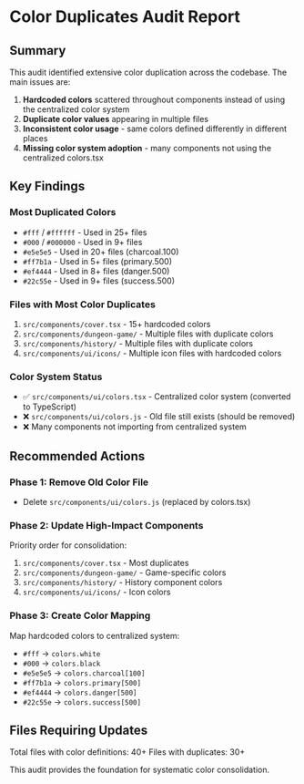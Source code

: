 # Color Duplicates Audit Report

## Summary

This audit identified extensive color duplication across the codebase. The main issues are:

1. **Hardcoded colors** scattered throughout components instead of using the centralized color system
2. **Duplicate color values** appearing in multiple files
3. **Inconsistent color usage** - same colors defined differently in different places
4. **Missing color system adoption** - many components not using the centralized colors.tsx

## Key Findings

### Most Duplicated Colors

- `#fff` / `#ffffff` - Used in 25+ files
- `#000` / `#000000` - Used in 9+ files
- `#e5e5e5` - Used in 20+ files (charcoal.100)
- `#ff7b1a` - Used in 5+ files (primary.500)
- `#ef4444` - Used in 8+ files (danger.500)
- `#22c55e` - Used in 9+ files (success.500)

### Files with Most Color Duplicates

1. `src/components/cover.tsx` - 15+ hardcoded colors
2. `src/components/dungeon-game/` - Multiple files with duplicate colors
3. `src/components/history/` - Multiple files with duplicate colors
4. `src/components/ui/icons/` - Multiple icon files with hardcoded colors

### Color System Status

- ✅ `src/components/ui/colors.tsx` - Centralized color system (converted to TypeScript)
- ❌ `src/components/ui/colors.js` - Old file still exists (should be removed)
- ❌ Many components not importing from centralized system

## Recommended Actions

### Phase 1: Remove Old Color File

- Delete `src/components/ui/colors.js` (replaced by colors.tsx)

### Phase 2: Update High-Impact Components

Priority order for consolidation:

1. `src/components/cover.tsx` - Most duplicates
2. `src/components/dungeon-game/` - Game-specific colors
3. `src/components/history/` - History component colors
4. `src/components/ui/icons/` - Icon colors

### Phase 3: Create Color Mapping

Map hardcoded colors to centralized system:

- `#fff` → `colors.white`
- `#000` → `colors.black`
- `#e5e5e5` → `colors.charcoal[100]`
- `#ff7b1a` → `colors.primary[500]`
- `#ef4444` → `colors.danger[500]`
- `#22c55e` → `colors.success[500]`

## Files Requiring Updates

Total files with color definitions: 40+
Files with duplicates: 30+

This audit provides the foundation for systematic color consolidation.
